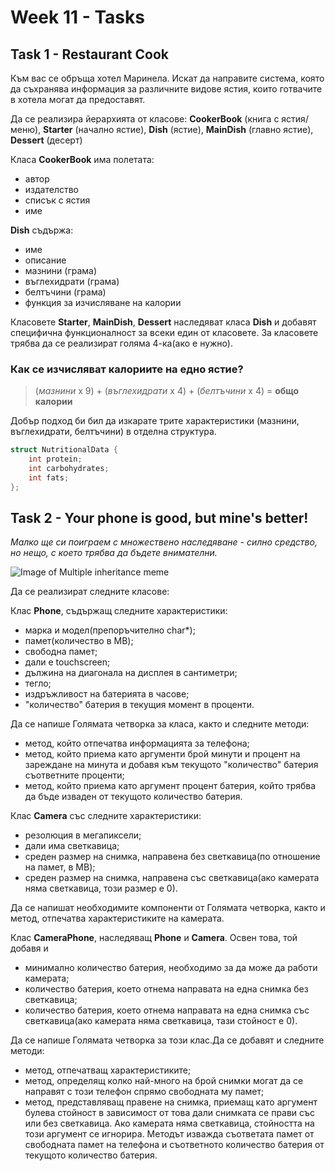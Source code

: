 # Week 11 - Tasks

## Task 1 - Restaurant Cook
Към вас се обръща хотел Маринела. Искат да направите система, която да съхранява информация за различните видове ястия, които готвачите в хотела могат да предоставят.

Да се реализира йерархията от класове:
**CookerBook** (книга с ястия/меню), **Starter** (начално ястие), **Dish** (ястие), **MainDish** (главно ястие), **Dessert** (десерт)

Класа **CookerBook** има полетата:
- автор
- издателство
- списък с ястия
- име

**Dish** съдържа:
- име
- описание
- мазнини (грама)
- въглехидрати (грама)
- белтъчини (грама)
- функция за изчисляване на калории

Класовете  **Starter**, **MainDish**, **Dessert** наследяват класа **Dish** и добавят специфична функционалност за всеки един от класовете. За класовете трябва да се реализират голяма 4-ка(ако е нужно).

### Как се изчисляват калориите на едно ястие?

> (*мазнини* x 9) + (*въглехидрати* x 4) + (*белтъчини* x 4) = **общо калории**

Добър подход би бил да изкарате трите характеристики (мазнини, въглехидрати, белтъчини) в отделна структура.

```c++
struct NutritionalData {
    int protein;
    int carbohydrates;
    int fats;
};
```

## Task 2 - Your phone is good, but mine's better!


*Малко ще си поиграем с множествено наследяване - силно средство, но нещо, с което трябва да бъдете внимателни.*

![Image of Multiple inheritance meme](https://pics.me.me/why-do-most-c-programmers-stop-after-one-child-because-14062549.png)


Да се реализират следните класове:

Клас **Phone**, съдържащ следните характеристики:
- марка и модел(препоръчително char*);
- памет(количество в MB);
- свободна памет;
- дали е touchscreen;
- дължина на диагонала на дисплея в сантиметри;
- тегло;
- издръжливост на батерията в часове;
- "количество" батерия в текущия момент в проценти.

Да се напише Голямата четворка за класа,  както и следните методи:

- метод, който отпечатва информацията за телефона;
- метод, който приема като аргументи брой минути и процент на зареждане на минута и добавя към текущото "количество" батерия съответните проценти;
- метод, който приема като аргумент процент батерия, който трябва да бъде изваден от текущото количество батерия.


Клас **Camera** със следните характеристики:

- резолюция в мегапиксели;
- дали има светкавица;
- среден размер на снимка, направена без светкавица(по отношение на памет, в MB);
- среден размер на снимка, направена със светкавица(ако камерата няма светкавица, този размер е 0).

Да се напишат необходимите компоненти от Голямата четворка, както и метод, отпечатва характеристиките на камерата.


Клас **CameraPhone**, наследяващ **Phone** и **Camera**. Освен това, той добавя и 

- минимално количество батерия, необходимо за да може да работи камерата;
- количество батерия, което отнема направата на една снимка без светкавица;
- количество батерия, което отнема направата на една снимка със светкавица(ако камерата няма светкавица, тази стойност е 0).

Да се напише Голямата четворка за този клас.Да се добавят и следните методи:

- метод, отпечатващ характеристиките;
- метод, определящ колко най-много на брой снимки могат да се направят с този телефон спрямо свободната му памет;
- метод, представляващ правене на снимка, приемащ като аргумент булева стойност в зависимост от това дали снимката се прави със или без светкавица. Ако камерата няма светкавица, стойността на този аргумент се игнорира. Методът изважда съответата памет от свободната памет на телефона и съответното количество батерия от текущото количество батерия.
